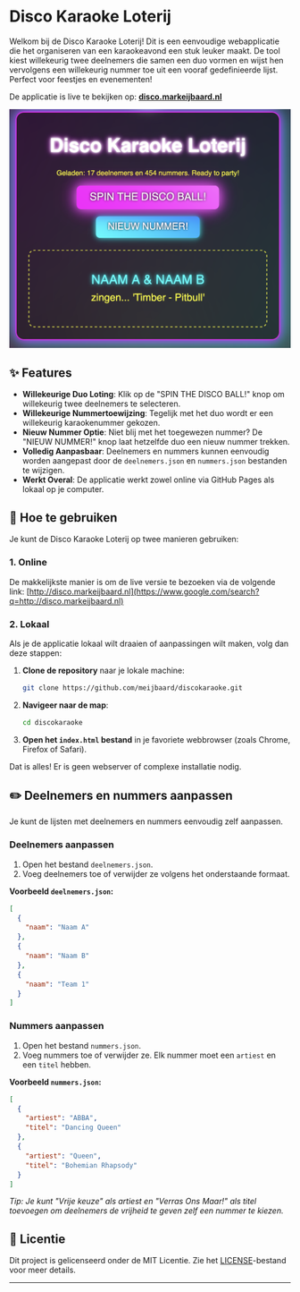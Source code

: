 # Disco Karaoke Loterij

Welkom bij de Disco Karaoke Loterij\! Dit is een eenvoudige webapplicatie die het organiseren van een karaokeavond een stuk leuker maakt. De tool kiest willekeurig twee deelnemers die samen een duo vormen en wijst hen vervolgens een willekeurig nummer toe uit een vooraf gedefinieerde lijst. Perfect voor feestjes en evenementen\!

De applicatie is live te bekijken op: **[disco.markeijbaard.nl](https://www.google.com/search?q=http://disco.markeijbaard.nl)**

![Disco Karaoke Loterij Screenshot](https://raw.githubusercontent.com/meijbaard/discokaraoke/main/screenshot.png)

## ✨ Features

  - **Willekeurige Duo Loting**: Klik op de "SPIN THE DISCO BALL\!" knop om willekeurig twee deelnemers te selecteren.
  - **Willekeurige Nummertoewijzing**: Tegelijk met het duo wordt er een willekeurig karaokenummer gekozen.
  - **Nieuw Nummer Optie**: Niet blij met het toegewezen nummer? De "NIEUW NUMMER\!" knop laat hetzelfde duo een nieuw nummer trekken.
  - **Volledig Aanpasbaar**: Deelnemers en nummers kunnen eenvoudig worden aangepast door de `deelnemers.json` en `nummers.json` bestanden te wijzigen.
  - **Werkt Overal**: De applicatie werkt zowel online via GitHub Pages als lokaal op je computer.

## 🚀 Hoe te gebruiken

Je kunt de Disco Karaoke Loterij op twee manieren gebruiken:

### 1\. Online

De makkelijkste manier is om de live versie te bezoeken via de volgende link:
[http://disco.markeijbaard.nl](https://www.google.com/search?q=http://disco.markeijbaard.nl)

### 2\. Lokaal

Als je de applicatie lokaal wilt draaien of aanpassingen wilt maken, volg dan deze stappen:

1.  **Clone de repository** naar je lokale machine:
    ```bash
    git clone https://github.com/meijbaard/discokaraoke.git
    ```
2.  **Navigeer naar de map**:
    ```bash
    cd discokaraoke
    ```
3.  **Open het `index.html` bestand** in je favoriete webbrowser (zoals Chrome, Firefox of Safari).

Dat is alles\! Er is geen webserver of complexe installatie nodig.

## ✏️ Deelnemers en nummers aanpassen

Je kunt de lijsten met deelnemers en nummers eenvoudig zelf aanpassen.

### Deelnemers aanpassen

1.  Open het bestand `deelnemers.json`.
2.  Voeg deelnemers toe of verwijder ze volgens het onderstaande formaat.

**Voorbeeld `deelnemers.json`:**

```json
[
  {
    "naam": "Naam A"
  },
  {
    "naam": "Naam B"
  },
  {
    "naam": "Team 1"
  }
]
```

### Nummers aanpassen

1.  Open het bestand `nummers.json`.
2.  Voeg nummers toe of verwijder ze. Elk nummer moet een `artiest` en een `titel` hebben.

**Voorbeeld `nummers.json`:**

```json
[
  {
    "artiest": "ABBA",
    "titel": "Dancing Queen"
  },
  {
    "artiest": "Queen",
    "titel": "Bohemian Rhapsody"
  }
]
```

*Tip: Je kunt "Vrije keuze" als artiest en "Verras Ons Maar\!" als titel toevoegen om deelnemers de vrijheid te geven zelf een nummer te kiezen.*

## 📄 Licentie

Dit project is gelicenseerd onder de MIT Licentie. Zie het [LICENSE](https://www.google.com/search?q=LICENSE)-bestand voor meer details.

-----
